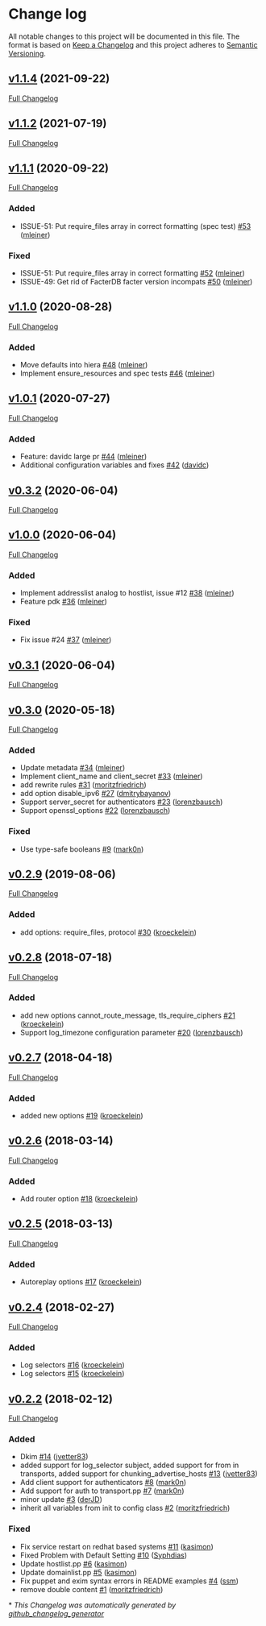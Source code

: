 # Change log

All notable changes to this project will be documented in this file. The format is based on [Keep a Changelog](http://keepachangelog.com/en/1.0.0/) and this project adheres to [Semantic Versioning](http://semver.org).

## [v1.1.4](https://github.com/noris-network/puppet-exim/tree/v1.1.4) (2021-09-22)

[Full Changelog](https://github.com/noris-network/puppet-exim/compare/v1.1.2...v1.1.4)

## [v1.1.2](https://github.com/noris-network/puppet-exim/tree/v1.1.2) (2021-07-19)

[Full Changelog](https://github.com/noris-network/puppet-exim/compare/v1.1.1...v1.1.2)

## [v1.1.1](https://github.com/noris-network/puppet-exim/tree/v1.1.1) (2020-09-22)

[Full Changelog](https://github.com/noris-network/puppet-exim/compare/v1.1.0...v1.1.1)

### Added

- ISSUE-51: Put require\_files array in correct formatting \(spec test\) [\#53](https://github.com/noris-network/puppet-exim/pull/53) ([mleiner](https://github.com/mleiner))

### Fixed

- ISSUE-51: Put require\_files array in correct formatting [\#52](https://github.com/noris-network/puppet-exim/pull/52) ([mleiner](https://github.com/mleiner))
- ISSUE-49: Get rid of FacterDB facter version incompats [\#50](https://github.com/noris-network/puppet-exim/pull/50) ([mleiner](https://github.com/mleiner))

## [v1.1.0](https://github.com/noris-network/puppet-exim/tree/v1.1.0) (2020-08-28)

[Full Changelog](https://github.com/noris-network/puppet-exim/compare/v1.0.1...v1.1.0)

### Added

- Move defaults into hiera [\#48](https://github.com/noris-network/puppet-exim/pull/48) ([mleiner](https://github.com/mleiner))
- Implement ensure\_resources and spec tests [\#46](https://github.com/noris-network/puppet-exim/pull/46) ([mleiner](https://github.com/mleiner))

## [v1.0.1](https://github.com/noris-network/puppet-exim/tree/v1.0.1) (2020-07-27)

[Full Changelog](https://github.com/noris-network/puppet-exim/compare/v0.3.2...v1.0.1)

### Added

- Feature: davidc large pr [\#44](https://github.com/noris-network/puppet-exim/pull/44) ([mleiner](https://github.com/mleiner))
- Additional configuration variables and fixes [\#42](https://github.com/noris-network/puppet-exim/pull/42) ([davidc](https://github.com/davidc))

## [v0.3.2](https://github.com/noris-network/puppet-exim/tree/v0.3.2) (2020-06-04)

[Full Changelog](https://github.com/noris-network/puppet-exim/compare/v1.0.0...v0.3.2)

## [v1.0.0](https://github.com/noris-network/puppet-exim/tree/v1.0.0) (2020-06-04)

[Full Changelog](https://github.com/noris-network/puppet-exim/compare/v0.3.1...v1.0.0)

### Added

- Implement addresslist analog to hostlist, issue \#12 [\#38](https://github.com/noris-network/puppet-exim/pull/38) ([mleiner](https://github.com/mleiner))
- Feature pdk [\#36](https://github.com/noris-network/puppet-exim/pull/36) ([mleiner](https://github.com/mleiner))

### Fixed

- Fix issue \#24 [\#37](https://github.com/noris-network/puppet-exim/pull/37) ([mleiner](https://github.com/mleiner))

## [v0.3.1](https://github.com/noris-network/puppet-exim/tree/v0.3.1) (2020-06-04)

[Full Changelog](https://github.com/noris-network/puppet-exim/compare/v0.3.0...v0.3.1)

## [v0.3.0](https://github.com/noris-network/puppet-exim/tree/v0.3.0) (2020-05-18)

[Full Changelog](https://github.com/noris-network/puppet-exim/compare/v0.2.9...v0.3.0)

### Added

- Update metadata [\#34](https://github.com/noris-network/puppet-exim/pull/34) ([mleiner](https://github.com/mleiner))
- Implement client\_name and client\_secret [\#33](https://github.com/noris-network/puppet-exim/pull/33) ([mleiner](https://github.com/mleiner))
- add rewrite rules [\#31](https://github.com/noris-network/puppet-exim/pull/31) ([moritzfriedrich](https://github.com/moritzfriedrich))
- add option disable\_ipv6 [\#27](https://github.com/noris-network/puppet-exim/pull/27) ([dmitrybayanov](https://github.com/dmitrybayanov))
- Support server\_secret for authenticators [\#23](https://github.com/noris-network/puppet-exim/pull/23) ([lorenzbausch](https://github.com/lorenzbausch))
- Support openssl\_options [\#22](https://github.com/noris-network/puppet-exim/pull/22) ([lorenzbausch](https://github.com/lorenzbausch))

### Fixed

- Use type-safe booleans [\#9](https://github.com/noris-network/puppet-exim/pull/9) ([mark0n](https://github.com/mark0n))

## [v0.2.9](https://github.com/noris-network/puppet-exim/tree/v0.2.9) (2019-08-06)

[Full Changelog](https://github.com/noris-network/puppet-exim/compare/v0.2.8...v0.2.9)

### Added

- add options: require\_files, protocol [\#30](https://github.com/noris-network/puppet-exim/pull/30) ([kroeckelein](https://github.com/kroeckelein))

## [v0.2.8](https://github.com/noris-network/puppet-exim/tree/v0.2.8) (2018-07-18)

[Full Changelog](https://github.com/noris-network/puppet-exim/compare/v0.2.7...v0.2.8)

### Added

- add new options cannot\_route\_message, tls\_require\_ciphers [\#21](https://github.com/noris-network/puppet-exim/pull/21) ([kroeckelein](https://github.com/kroeckelein))
- Support log\_timezone configuration parameter [\#20](https://github.com/noris-network/puppet-exim/pull/20) ([lorenzbausch](https://github.com/lorenzbausch))

## [v0.2.7](https://github.com/noris-network/puppet-exim/tree/v0.2.7) (2018-04-18)

[Full Changelog](https://github.com/noris-network/puppet-exim/compare/v0.2.6...v0.2.7)

### Added

- added new options  [\#19](https://github.com/noris-network/puppet-exim/pull/19) ([kroeckelein](https://github.com/kroeckelein))

## [v0.2.6](https://github.com/noris-network/puppet-exim/tree/v0.2.6) (2018-03-14)

[Full Changelog](https://github.com/noris-network/puppet-exim/compare/v0.2.5...v0.2.6)

### Added

- Add router option [\#18](https://github.com/noris-network/puppet-exim/pull/18) ([kroeckelein](https://github.com/kroeckelein))

## [v0.2.5](https://github.com/noris-network/puppet-exim/tree/v0.2.5) (2018-03-13)

[Full Changelog](https://github.com/noris-network/puppet-exim/compare/v0.2.4...v0.2.5)

### Added

- Autoreplay options [\#17](https://github.com/noris-network/puppet-exim/pull/17) ([kroeckelein](https://github.com/kroeckelein))

## [v0.2.4](https://github.com/noris-network/puppet-exim/tree/v0.2.4) (2018-02-27)

[Full Changelog](https://github.com/noris-network/puppet-exim/compare/v0.2.2...v0.2.4)

### Added

- Log selectors [\#16](https://github.com/noris-network/puppet-exim/pull/16) ([kroeckelein](https://github.com/kroeckelein))
- Log selectors [\#15](https://github.com/noris-network/puppet-exim/pull/15) ([kroeckelein](https://github.com/kroeckelein))

## [v0.2.2](https://github.com/noris-network/puppet-exim/tree/v0.2.2) (2018-02-12)

[Full Changelog](https://github.com/noris-network/puppet-exim/compare/1fdffe7e7c4368450e66f2aad147207c864e8d04...v0.2.2)

### Added

- Dkim [\#14](https://github.com/noris-network/puppet-exim/pull/14) ([jvetter83](https://github.com/jvetter83))
- added support for log\_selector subject, added support for from in transports, added support for chunking\_advertise\_hosts  [\#13](https://github.com/noris-network/puppet-exim/pull/13) ([jvetter83](https://github.com/jvetter83))
- Add client support for authenticators [\#8](https://github.com/noris-network/puppet-exim/pull/8) ([mark0n](https://github.com/mark0n))
- Add support for auth to transport.pp [\#7](https://github.com/noris-network/puppet-exim/pull/7) ([mark0n](https://github.com/mark0n))
- minor update [\#3](https://github.com/noris-network/puppet-exim/pull/3) ([derJD](https://github.com/derJD))
- inherit all variables from init to config class [\#2](https://github.com/noris-network/puppet-exim/pull/2) ([moritzfriedrich](https://github.com/moritzfriedrich))

### Fixed

- Fix service restart on redhat based systems [\#11](https://github.com/noris-network/puppet-exim/pull/11) ([kasimon](https://github.com/kasimon))
- Fixed Problem with Default Setting [\#10](https://github.com/noris-network/puppet-exim/pull/10) ([Syphdias](https://github.com/Syphdias))
- Update hostlist.pp [\#6](https://github.com/noris-network/puppet-exim/pull/6) ([kasimon](https://github.com/kasimon))
- Update domainlist.pp [\#5](https://github.com/noris-network/puppet-exim/pull/5) ([kasimon](https://github.com/kasimon))
- Fix puppet and exim syntax errors in README examples [\#4](https://github.com/noris-network/puppet-exim/pull/4) ([ssm](https://github.com/ssm))
- remove double content [\#1](https://github.com/noris-network/puppet-exim/pull/1) ([moritzfriedrich](https://github.com/moritzfriedrich))



\* *This Changelog was automatically generated by [github_changelog_generator](https://github.com/github-changelog-generator/github-changelog-generator)*
